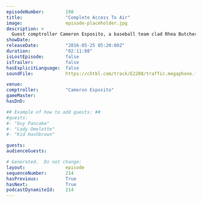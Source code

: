 ```yaml
---
episodeNumber:        198
title:                "Complete Access To Air"
image:                episode-placeholder.jpg
description: >
  Guest comptroller Cameron Esposito, a baseball team clad Rhea Butcher, a just wrapped Great Minds director Heath Cullen, our transgender friend Jane Cook equipped with a key to Harmon's house, a poked in the stomach Spencer and a very happy Harmon on a...
showDate:             
releaseDate:          "2016-05-25 05:20:00Z"
duration:             "02:11:08"
isLostEpisode:        false
isTrailer:            false
hasExplicitLanguage:  false
soundFile:            https://chtbl.com/track/E2288/traffic.megaphone.fm/STA4071830522.mp3?updated=1560201980

venue:                
comptroller:          "Cameron Esposito"
gameMaster:           
hasDnD:               

## Example of how to add guests: ##
#guests:
#- "Guy Pancake"
#- "Lady Omelette"
#- "Kid Hashbrown"

guests:
audienceGuests:

# Generated.  Do not change:
layout:               episode
sequenceNumber:       214
hasPrevious:          True
hasNext:              True
podcastDynamiteId:    214
---
```


<!-- The episode description will be rendered here -->
<!-- Add your content below here -->

